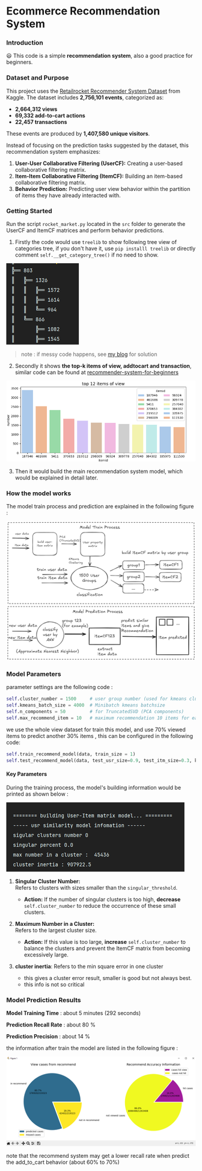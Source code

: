 # Ecommerce Recommendation System

### Introduction

😃 This code is a simple **recommendation system**, also a good practice for beginners.

### Dataset and Purpose

This project uses the [Retailrocket Recommender System Dataset](https://www.kaggle.com/datasets/retailrocket/ecommerce-dataset) from Kaggle. The dataset includes **2,756,101 events**, categorized as:

- **2,664,312 views**
- **69,332 add-to-cart actions**
- **22,457 transactions**

These events are produced by **1,407,580 unique visitors**.

Instead of focusing on the prediction tasks suggested by the dataset, this recommendation system emphasizes:

1. **User-User Collaborative Filtering (UserCF):** Creating a user-based collaborative filtering matrix.
2. **Item-Item Collaborative Filtering (ItemCF):** Building an item-based collaborative filtering matrix.
3. **Behavior Prediction:** Predicting user view behavior within the partition of items they have already interacted with. 

### Getting Started

Run the script `rocket_market.py` located in the `src` folder to generate the UserCF and ItemCF matrices and perform behavior predictions.

1. Firstly the code would use `treelib` to show following tree view of categories tree, if you don't have it, use `pip installl treelib` or directly comment  `self.__get_category_tree()` if no need to show.  

![](attachments/2024-11-24-10-14-55-image.png)

> note : if messy code happens, see [my blog](https://blog.csdn.net/sbsbsb666666/article/details/142212249?spm=1001.2014.3001.5501) for solution

2. Secondly it shows **the top-k  items of view, addtocart and transaction**, similar code can be found at  [recommender-system-for-beginners](https://www.kaggle.com/code/aafrin/retail-rocket-recommender-system-for-beginners) 

![](attachments/2024-11-24-10-20-30-image.png)

3. Then it would build the main recommendation system model, which would be explained in detail later. 

### How the model works

The model train process and prediction are explained in the following figure : 

![](attachments/2024-11-24-10-47-48-image.png)

### Model Parameters

parameter settings are the following code :

```python
self.cluster_number = 1500     # user group number (used for kmeans cluster)
self.kmeans_batch_size = 4000  # Minibatch kmeans batchsize
self.n_components = 50         # for TruncatedSVD (PCA components)
self.max_recommend_item = 10   # maximum recommendation 10 items for each item related
```

we use the whole view dataset for train this model, and use 70% viewed items to predict another 30% items , this can be configured in the following code:

```python
self.train_recommend_model(data, train_size = 1)
self.test_recommend_model(data, test_usr_size=0.9, test_itm_size=0.3, k_filter=3)
```

#### Key Parameters

During the training process,  the model's building information would be printed as shown below :

![](attachments/2024-11-24-10-23-26-image.png)

1. **Singular Cluster Number:**  
   Refers to clusters with sizes smaller than the `singular_threshold`.
   
   - **Action:** If the number of singular clusters is too high, **decrease** `self.cluster_number` to reduce the occurrence of these small clusters.

2. **Maximum Number in a Cluster:**  
   Refers to the largest cluster size.
   
   - **Action:** If this value is too large, **increase** `self.cluster_number` to balance the clusters and prevent the ItemCF matrix from becoming excessively large. 

3. **cluster inertia**:
    Refers to the min square error in one cluster 
   
   - this gives a cluster error result, smaller is good but not always best. 
   - this info is not so critical

### Model Prediction Results

**Model Training Time** : about 5 minutes (292 seconds) 

**Prediction Recall Rate** :   about 80 % 

**Prediction Precision** :  about 14 % 

the information after train the model are listed in the following figure : 

![](attachments/2024-11-24-12-10-52-image.png)

note that the recommend system may get a lower recall rate when predict the add_to_cart behavior (about 60% to 70%) 
